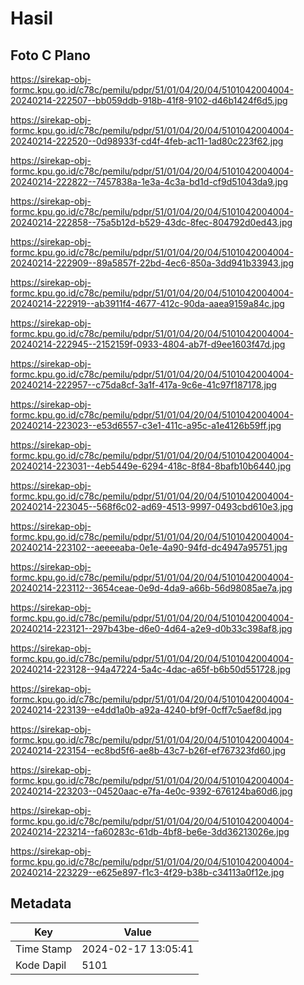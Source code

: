# Hasil

## Foto C Plano

https://sirekap-obj-formc.kpu.go.id/c78c/pemilu/pdpr/51/01/04/20/04/5101042004004-20240214-222507--bb059ddb-918b-41f8-9102-d46b1424f6d5.jpg

https://sirekap-obj-formc.kpu.go.id/c78c/pemilu/pdpr/51/01/04/20/04/5101042004004-20240214-222520--0d98933f-cd4f-4feb-ac11-1ad80c223f62.jpg

https://sirekap-obj-formc.kpu.go.id/c78c/pemilu/pdpr/51/01/04/20/04/5101042004004-20240214-222822--7457838a-1e3a-4c3a-bd1d-cf9d51043da9.jpg

https://sirekap-obj-formc.kpu.go.id/c78c/pemilu/pdpr/51/01/04/20/04/5101042004004-20240214-222858--75a5b12d-b529-43dc-8fec-804792d0ed43.jpg

https://sirekap-obj-formc.kpu.go.id/c78c/pemilu/pdpr/51/01/04/20/04/5101042004004-20240214-222909--89a5857f-22bd-4ec6-850a-3dd941b33943.jpg

https://sirekap-obj-formc.kpu.go.id/c78c/pemilu/pdpr/51/01/04/20/04/5101042004004-20240214-222919--ab3911f4-4677-412c-90da-aaea9159a84c.jpg

https://sirekap-obj-formc.kpu.go.id/c78c/pemilu/pdpr/51/01/04/20/04/5101042004004-20240214-222945--2152159f-0933-4804-ab7f-d9ee1603f47d.jpg

https://sirekap-obj-formc.kpu.go.id/c78c/pemilu/pdpr/51/01/04/20/04/5101042004004-20240214-222957--c75da8cf-3a1f-417a-9c6e-41c97f187178.jpg

https://sirekap-obj-formc.kpu.go.id/c78c/pemilu/pdpr/51/01/04/20/04/5101042004004-20240214-223023--e53d6557-c3e1-411c-a95c-a1e4126b59ff.jpg

https://sirekap-obj-formc.kpu.go.id/c78c/pemilu/pdpr/51/01/04/20/04/5101042004004-20240214-223031--4eb5449e-6294-418c-8f84-8bafb10b6440.jpg

https://sirekap-obj-formc.kpu.go.id/c78c/pemilu/pdpr/51/01/04/20/04/5101042004004-20240214-223045--568f6c02-ad69-4513-9997-0493cbd610e3.jpg

https://sirekap-obj-formc.kpu.go.id/c78c/pemilu/pdpr/51/01/04/20/04/5101042004004-20240214-223102--aeeeeaba-0e1e-4a90-94fd-dc4947a95751.jpg

https://sirekap-obj-formc.kpu.go.id/c78c/pemilu/pdpr/51/01/04/20/04/5101042004004-20240214-223112--3654ceae-0e9d-4da9-a66b-56d98085ae7a.jpg

https://sirekap-obj-formc.kpu.go.id/c78c/pemilu/pdpr/51/01/04/20/04/5101042004004-20240214-223121--297b43be-d6e0-4d64-a2e9-d0b33c398af8.jpg

https://sirekap-obj-formc.kpu.go.id/c78c/pemilu/pdpr/51/01/04/20/04/5101042004004-20240214-223128--94a47224-5a4c-4dac-a65f-b6b50d551728.jpg

https://sirekap-obj-formc.kpu.go.id/c78c/pemilu/pdpr/51/01/04/20/04/5101042004004-20240214-223139--e4dd1a0b-a92a-4240-bf9f-0cff7c5aef8d.jpg

https://sirekap-obj-formc.kpu.go.id/c78c/pemilu/pdpr/51/01/04/20/04/5101042004004-20240214-223154--ec8bd5f6-ae8b-43c7-b26f-ef767323fd60.jpg

https://sirekap-obj-formc.kpu.go.id/c78c/pemilu/pdpr/51/01/04/20/04/5101042004004-20240214-223203--04520aac-e7fa-4e0c-9392-676124ba60d6.jpg

https://sirekap-obj-formc.kpu.go.id/c78c/pemilu/pdpr/51/01/04/20/04/5101042004004-20240214-223214--fa60283c-61db-4bf8-be6e-3dd36213026e.jpg

https://sirekap-obj-formc.kpu.go.id/c78c/pemilu/pdpr/51/01/04/20/04/5101042004004-20240214-223229--e625e897-f1c3-4f29-b38b-c34113a0f12e.jpg


## Metadata

| Key        | Value               |
| ---------- | ------------------- |
| Time Stamp | 2024-02-17 13:05:41 |
| Kode Dapil | 5101                |



